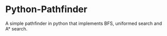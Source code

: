 # Python-Pathfinder
A simple pathfinder in python that implements BFS, uniformed search and A* search.
